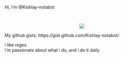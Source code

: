 Hi, I’m @Kishlay-notabot
<!---
Kishlay-notabot/Kishlay-notabot is a ✨ special ✨ repository because its `README.md` (this file) appears on your GitHub profile.
You can click the Preview link to take a look at your changes.
--->
<br>
<p align="center">
    <a href="https://git.io/streak-stats"><img src="https://streak-stats.demolab.com?user=Kishlay-notabot&theme=transparent"/></a>
</p>
My github gists: https://gist.github.com/Kishlay-notabot/




i like regex.  
i'm passionate about what i do, and i do it daily
